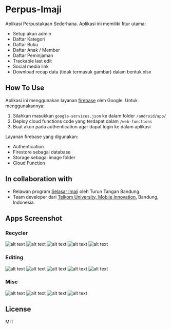 # Perpus-Imaji

Aplikasi Perpustakaan Sederhana. Aplikasi ini memiliki fitur utama:

- Setup akun admin
- Daftar Kategori
- Daftar Buku
- Daftar Anak / Member
- Daftar Peminjaman
- Trackable last edit
- Social media link
- Download recap data (tidak termasuk gambar) dalam bentuk xlsx

## How To Use

Aplikasi ini menggunakan layanan [firebase](firebase.com) oleh Google. Untuk menggunakannya:

1. Silahkan masukkan `google-services.json` ke dalam folder `/android/app/`
2. Deploy cloud functions code yang terdapat dalam `/web-functions`
3. Buat akun pada authentication agar dapat login ke dalam aplikasi

Layanan firebase yang digunakan:

- Authentication
- Firestore sebagai database
- Storage sebagai image folder
- Cloud Function

## In collaboration with

- Relawan program [Selasar Imaji](https://www.instagram.com/selasarimaji/) oleh Turun Tangan Bandung.
- Team developer dari [Telkom University, Mobile Innovation](https://www.instagram.com/motionlab_/), Bandung, Indonesia.

## Apps Screenshot

### Recycler

![alt text][category-recycler]
![alt text][book-recycler] 
![alt text][kid-recycler]
![alt text][borrow-recycler]
![alt text][inspect-recycler]

### Editing

![alt text][category-editing]
![alt text][book-editing] 
![alt text][kid-editing]
![alt text][borrow-editing]
![alt text][picker-editing]

### Misc

![alt text][login-misc] 
![alt text][reset-misc]
![alt text][search-misc]
![alt text][delete-misc]

## License

MIT

<!-- recycler -->
[category-recycler]: https://github.com/alifgiant/Perpus-Imaji/blob/v1-release/images/recycler/category.png "Category Recycler"
[book-recycler]: https://github.com/alifgiant/Perpus-Imaji/blob/v1-release/images/recycler/book.png "Book Recycler"
[kid-recycler]: https://github.com/alifgiant/Perpus-Imaji/blob/v1-release/images/recycler/kid.png "Kid Recycler"
[borrow-recycler]: https://github.com/alifgiant/Perpus-Imaji/blob/v1-release/images/recycler/borrow.png "Borrow Recycler"
[inspect-recycler]: https://github.com/alifgiant/Perpus-Imaji/blob/v1-release/images/recycler/inspect.png "Inspect Recycler"

<!-- editing -->
[category-editing]: https://github.com/alifgiant/Perpus-Imaji/blob/v1-release/images/editing/category.png "Category Editing"
[book-editing]: https://github.com/alifgiant/Perpus-Imaji/blob/v1-release/images/editing/book.png "Book Editing"
[kid-editing]: https://github.com/alifgiant/Perpus-Imaji/blob/v1-release/images/editing/kid.png "Kid Editing"
[borrow-editing]: https://github.com/alifgiant/Perpus-Imaji/blob/v1-release/images/editing/borrow.png "Borrow Editing"
[picker-editing]: https://github.com/alifgiant/Perpus-Imaji/blob/v1-release/images/editing/picker.png "Picker Editing"

<!-- misc -->
[delete-misc]: https://github.com/alifgiant/Perpus-Imaji/blob/v1-release/images/misc/delete.png "Delete Misc"
[login-misc]: https://github.com/alifgiant/Perpus-Imaji/blob/v1-release/images/misc/login.png "Login Misc"
[reset-misc]: https://github.com/alifgiant/Perpus-Imaji/blob/v1-release/images/misc/reset.png "Reset Misc"
[search-misc]: https://github.com/alifgiant/Perpus-Imaji/blob/v1-release/images/misc/search.png "Search Misc"
